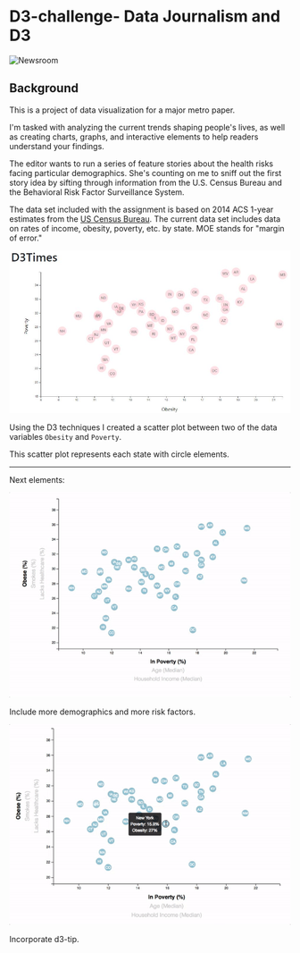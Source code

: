 # D3-challenge- Data Journalism and D3

![Newsroom](https://media.giphy.com/media/v2xIous7mnEYg/giphy.gif)

## Background

This is a project of data visualization for a major metro paper.

I'm tasked with analyzing the current trends shaping people's lives, as well as creating charts, graphs, and interactive elements to help readers understand your findings.

The editor wants to run a series of feature stories about the health risks facing particular demographics. She's counting on me to sniff out the first story idea by sifting through information from the U.S. Census Bureau and the Behavioral Risk Factor Surveillance System.

The data set included with the assignment is based on 2014 ACS 1-year estimates from the [US Census Bureau](https://data.census.gov/cedsci/). The current data set includes data on rates of income, obesity, poverty, etc. by state. MOE stands for "margin of error."

![4-scatter](Images/4-scatter.jpg)

Using the D3 techniques I created a scatter plot between two of the data variables `Obesity` and `Poverty`.

This scatter plot represents each state with circle elements.

- - -

Next elements:

![7-animated-scatter](Images/7-animated-scatter.gif)

Include more demographics and more risk factors.

![8-tooltip](Images/8-tooltip.gif)

Incorporate d3-tip.



